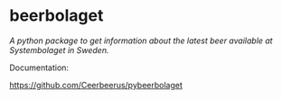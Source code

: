 ﻿# beerbolaget

_A python package to get information about the latest beer available at Systembolaget in Sweden._

Documentation:

https://github.com/Ceerbeerus/pybeerbolaget